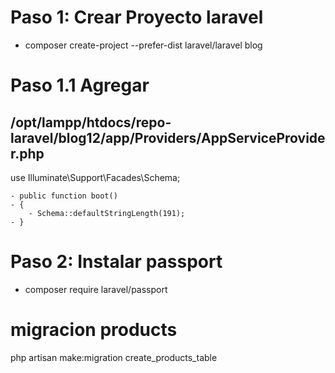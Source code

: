 # Paso 1: Crear Proyecto laravel
- composer create-project --prefer-dist laravel/laravel blog

# Paso 1.1 Agregar 
  ## /opt/lampp/htdocs/repo-laravel/blog12/app/Providers/AppServiceProvider.php
  use Illuminate\Support\Facades\Schema;

    - public function boot()
    - {
        - Schema::defaultStringLength(191);
    - }
  
# Paso 2: Instalar passport
- composer require laravel/passport


# migracion products
php artisan make:migration create_products_table



